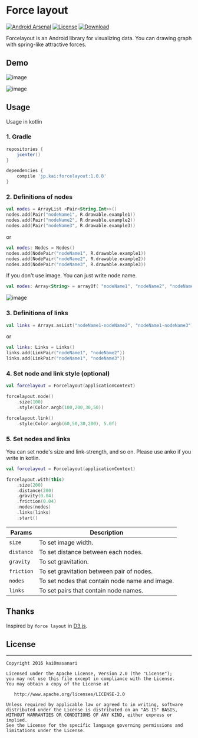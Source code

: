 Force layout
====
[![Android Arsenal](https://img.shields.io/badge/Android%20Arsenal-Forcelayout-brightgreen.svg?style=flat)](http://android-arsenal.com/details/1/4392)
[![License](https://img.shields.io/badge/license-Apache%202-blue.svg)](https://www.apache.org/licenses/LICENSE-2.0)
[![Download](https://api.bintray.com/packages/kai0masanari/maven/forcelayout/images/download.svg)](https://bintray.com/kai0masanari/maven/forcelayout/_latestVersion)

Forcelayout is an Android library for visualizing data. You can drawing graph with spring-like attractive forces.

## Demo

![image](https://raw.githubusercontent.com/kai0masanari/Forcelayout/master/art/image1.gif)

![image](https://raw.githubusercontent.com/kai0masanari/Forcelayout/master/art/image2.gif)

## Usage
Usage in kotlin

### 1. Gradle
```groovy
repositories {
    jcenter()
}

dependencies {
    compile 'jp.kai:forcelayout:1.0.8'
}
```

### 2. Definitions of  nodes
```kotlin
val nodes = ArrayList <Pair<String,Int>>()
nodes.add(Pair("nodeName1", R.drawable.example1))
nodes.add(Pair("nodeName2", R.drawable.example2))
nodes.add(Pair("nodeName3", R.drawable.example3))
```

or

```kotlin
val nodes: Nodes = Nodes()
nodes.add(NodePair("nodeName1", R.drawable.example1))
nodes.add(NodePair("nodeName2", R.drawable.example2))
nodes.add(NodePair("nodeName3", R.drawable.example3))
```

If you don't use image. You can just write node name.

```kotlin
val nodes: Array<String> = arrayOf( "nodeName1", "nodeName2", "nodeName3")
```

![image](https://raw.githubusercontent.com/kai0masanari/Forcelayout/master/art/image5.gif)

### 3. Definitions of links
```kotlin
val links = Arrays.asList("nodeName1-nodeName2", "nodeName1-nodeName3")
```

or

```kotlin
val links: Links = Links()
links.add(LinkPair("nodeName1", "nodeName2"))
links.add(LinkPair("nodeName1", "nodeName3"))
```

### 4. Set node and link style (optional)
```kotlin
val forcelayout = Forcelayout(applicationContext)

forcelayout.node()
    .size(100)
    .style(Color.argb(100,200,30,50))

forcelayout.link()
    .style(Color.argb(60,50,30,200), 5.0f)
```

### 5. Set nodes and links
You can set node's size and link-strength, and so on. Please use anko if you write in kotlin.

```kotlin
val forcelayout = Forcelayout(applicationContext) 

forcelayout.with(this)
	.size(200)
	.distance(200)
	.gravity(0.04)
	.friction(0.04)
	.nodes(nodes)
	.links(links)
	.start()
```

| Params  | Description |
| ------------- | ------------- |
| `size`  | To set image width.  |
| `distance`  | To set distance between each nodes.  |
| `gravity`  | To set gravitation.  |
| `friction`  | To set gravitation between pair of nodes.  |
| `nodes`  | To set nodes that contain node name and image.  |
| `links`  | To set pairs that contain node names.  |

## Thanks
Inspired by `force layout` in [D3.js](https://d3js.org/).


## License
-------
    Copyright 2016 kai0masanari

    Licensed under the Apache License, Version 2.0 (the "License");
    you may not use this file except in compliance with the License.
    You may obtain a copy of the License at

       http://www.apache.org/licenses/LICENSE-2.0

    Unless required by applicable law or agreed to in writing, software
    distributed under the License is distributed on an "AS IS" BASIS,
    WITHOUT WARRANTIES OR CONDITIONS OF ANY KIND, either express or implied.
    See the License for the specific language governing permissions and
    limitations under the License.